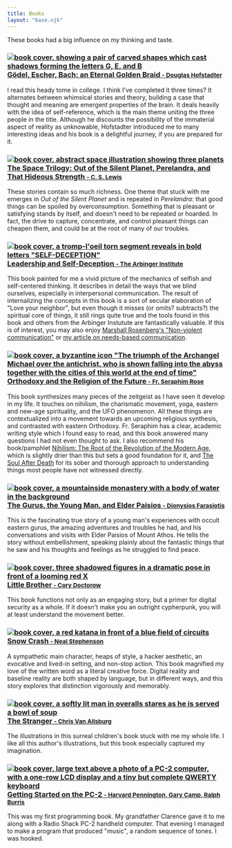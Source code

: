```yaml
---
title: Books
layout: "base.njk"
---
```

These books had a big influence on my thinking and taste.

<style>
  main img {
    width: 8rem;
    margin: 0.5rem 0.5rem 0.5rem 0;
    float: left;
  }
</style>

### [![book cover, showing a pair of carved shapes which cast shadows forming the letters G, E, and B](/books/0465026567.jpg) Gödel, Escher, Bach: an Eternal Golden Braid <small>- Douglas Hofstadter</small>](https://amzn.to/44Nvcuf)

I read this heady tome in college. I think I've completed it three times? It alternates between whimsical stories and theory, building a case that thought and meaning are emergent properties of the brain. It deals heavily with the idea of self-reference, which is the main theme uniting the three people in the title. Although he discounts the possibility of the immaterial aspect of reality as unknowable, Hofstadter introduced me to many interesting ideas and his book is a delightful journey, if you are prepared for it.

### [![book cover, abstract space illustration showing three planets](/books/0007528418.jpg) The Space Trilogy: Out of the Silent Planet, Perelandra, and That Hideous Strength <small>- C. S. Lewis</small>](https://amzn.to/3SfO7Xc)

These stories contain so much richness. One theme that stuck with me emerges in _Out of the Silent Planet_ and is repeated in _Perelandra_: that good things can be spoiled by overconsumption. Something that is pleasant or satisfying stands by itself, and doesn't need to be repeated or hoarded. In fact, the drive to capture, concentrate, and control pleasant things can cheapen them, and could be at the root of many of our troubles.

### [![book cover, a tromp-l'oeil torn segment reveals in bold letters "SELF-DECEPTION"](/books/1523006560.jpg) Leadership and Self-Deception <small>- The Arbinger Institute</small>](https://amzn.to/3GNsFGs)

This book painted for me a vivid picture of the mechanics of selfish and self-centered thinking. It describes in detail the ways that we blind ourselves, especially in interpersonal communication. The result of internalizing the concepts in this book is a sort of secular elaboration of "Love your neighbor", but even though it misses (or omits? subtracts?) the spiritual core of things, it still rings quite true and the tools found in this book and others from the Arbinger Instutute are fantastically valuable.
If this is of interest, you may also enjoy [Marshall Rosenberg's "Non-violent communication"](https://amzn.to/3SmSQqi) or [my article on needs-based communication](/posts/needs-based-communication/).

### [![book cover, a byzantine icon "The triumph of the Archangel Michael over the antichrist, who is shown falling into the abyss together with the cities of this world at the end of time"](/books/188790400X.jpg) Orthodoxy and the Religion of the Future <small>- Fr. Seraphim Rose</small>](https://amzn.to/4jVqE9F)

This book synthesizes many pieces of the zeitgeist as I have seen it develop in my life. It touches on nihilism, the charismatic movement, yoga, eastern and new-age spirituality, and the UFO phenomenon. All these things are contextualized into a movement towards an upcoming religious synthesis, and contrasted with eastern Orthodoxy. Fr. Seraphim has a clear, academic writing style which I found easy to read, and this book answered many questions I had not even thought to ask. I also recommend his book/pamphlet [Nihilism: The Root of the Revolution of the Modern Age](https://amzn.to/4jYlRnX), which is slightly drier than this but sets a good foundation for it, and [The Soul After Death](https://amzn.to/4iDaAIv) for its sober and thorough approach to understanding things most people have not witnessed directly.

### [![book cover, a mountainside monastery with a body of water in the background](/books/1887904166.jpg) The Gurus, the Young Man, and Elder Paisios <small>- Dionysios Farasiotis</small>](https://amzn.to/3GzsoXJ)

This is the fascinating true story of a young man's experiences with occult eastern gurus, the amazing adventures and troubles he had, and his conversations and visits with Elder Paisios of Mount Athos. He tells the story without embellishment, speaking plainly about the fantastic things that he saw and his thoughts and feelings as he struggled to find peace.

### [![book cover, three shadowed figures in a dramatic pose in front of a looming red X](/books/0765319853.jpg) Little Brother <small>- Cory Doctorow</small>](https://www.gutenberg.org/ebooks/30142)

This book functions not only as an engaging story, but a primer for digital security as a whole. If it doesn't make you an outright cypherpunk, you will at least understand the movement better.

### [![book cover, a red katana in front of a blue field of circuits](/books/0553380958.jpg) Snow Crash <small>- Neal Stephenson</small>](https://amzn.to/3SfPIMG)

A sympathetic main character, heaps of style, a hacker aesthetic, an evocative and lived-in setting, and non-stop action. This book magnified my love of the written word as a literal creative force. Digital reality and baseline reality are both shaped by language, but in different ways, and this story explores that distinction vigorously and memorably.

### [![book cover, a softly lit man in overalls stares as he is served a bowl of soup](/books/0395423317.jpg) The Stranger <small>- Chris Van Allsburg</small>](https://amzn.to/3SeBz2k)

The illustrations in this surreal children's book stuck with me my whole life. I like all this author's illustrations, but this book especially captured my imagination.

### [![book cover, large text above a photo of a PC-2 computer, with a one-row LCD display and a tiny but complete QWERTY keyboard](/books/0936200111.jpg) Getting Started on the PC-2 <small>- Harvard Pennington, Gary Camp, Ralph Burris</small>](https://archive.org/details/gettingstartedon00harv)

This was my first programming book. My grandfather Clarence gave it to me along with a Radio Shack PC-2 handheld computer. That evening I managed to make a program that produced "music", a random sequence of tones. I was hooked.
